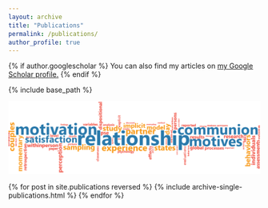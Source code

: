 ```yaml
---
layout: archive
title: "Publications"
permalink: /publications/
author_profile: true
---
```


{% if author.googlescholar %}
  You can also find my articles on <u><a href="{{author.googlescholar}}">my Google Scholar profile</a>.</u>
{% endif %}

{% include base_path %}

<img src="https://github.com/psycaroly/psycaroly.github.io/blob/master/images/wordcloud.png?raw=true">

{% for post in site.publications reversed %}
  {% include archive-single-publications.html %}
{% endfor %}
